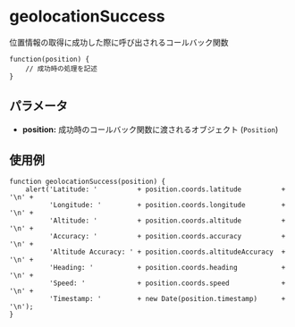 geolocationSuccess
==================

位置情報の取得に成功した際に呼び出されるコールバック関数

    function(position) {
        // 成功時の処理を記述
    }

パラメータ
----------

- __position:__ 成功時のコールバック関数に渡されるオブジェクト (`Position`)

使用例
-------

    function geolocationSuccess(position) {
        alert('Latitude: '          + position.coords.latitude          + '\n' +
              'Longitude: '         + position.coords.longitude         + '\n' +
              'Altitude: '          + position.coords.altitude          + '\n' +
              'Accuracy: '          + position.coords.accuracy          + '\n' +
              'Altitude Accuracy: ' + position.coords.altitudeAccuracy  + '\n' +
              'Heading: '           + position.coords.heading           + '\n' +
              'Speed: '             + position.coords.speed             + '\n' +
              'Timestamp: '         + new Date(position.timestamp)      + '\n');
    }
